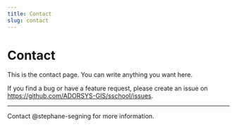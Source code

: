 ```yaml
---
title: Contact
slug: contact
---
```


# Contact

This is the contact page. You can write anything you want here.

If you find a bug or have a feature request, please create an issue on <https://github.com/ADORSYS-GIS/sschool/issues>.

---

Contact @stephane-segning for more information.
